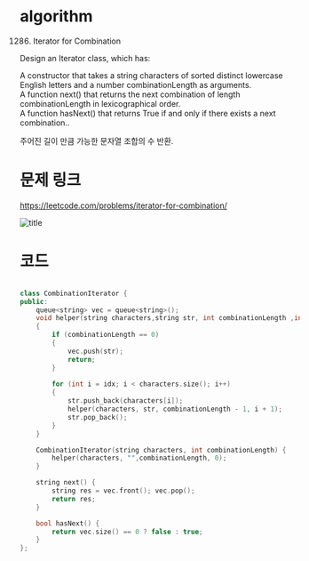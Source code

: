 ﻿# algorithm 
1286. Iterator for Combination
  
Design an Iterator class, which has:  

A constructor that takes a string characters of sorted distinct lowercase English letters and a number combinationLength as arguments.  
A function next() that returns the next combination of length combinationLength in lexicographical order.  
A function hasNext() that returns True if and only if there exists a next combination..  

주어진 길이 만큼 가능한 문자열 조합의 수 반환.

# 문제 링크    
https://leetcode.com/problems/iterator-for-combination/


![title](https://github.com/jungmin3834/algorithm/blob/master/image/iterator-for-combination.png)

# 코드

```cpp

class CombinationIterator {
public:
	queue<string> vec = queue<string>();
	void helper(string characters,string str, int combinationLength ,int idx)
	{
		if (combinationLength == 0)
		{
			vec.push(str);
			return;
		}
			
		for (int i = idx; i < characters.size(); i++)
		{
			str.push_back(characters[i]);
			helper(characters, str, combinationLength - 1, i + 1);
			str.pop_back();
		}
	}

	CombinationIterator(string characters, int combinationLength) {
		helper(characters, "",combinationLength, 0);
	}

	string next() {
		string res = vec.front(); vec.pop();
		return res;
	}

	bool hasNext() {
		return vec.size() == 0 ? false : true;	
	}
};
```
